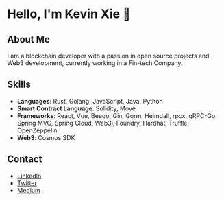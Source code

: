 # Hello, I'm Kevin Xie 👋

## About Me
I am a blockchain developer with a passion in open source projects and Web3 development, currently working in a Fin-tech Company.


## Skills
- **Languages**: Rust, Golang, JavaScript, Java, Python
- **Smart Contract Language**: Solidity, Move
- **Frameworks**: React, Vue, Beego, Gin, Gorm, Heimdall, rpcx, gRPC-Go, Spring MVC, Spring Cloud, Web3j, Foundry, Hardhat, Truffle, OpenZeppelin
- **Web3**: Cosmos SDK

## Contact
- [LinkedIn](https://www.linkedin.com/in/kevin-sheeran-182b1a25b/)
- [Twitter](https://x.com/Kevinsheeranxyj)
- [Medium](https://medium.com/@kevinsheeranxyj)

